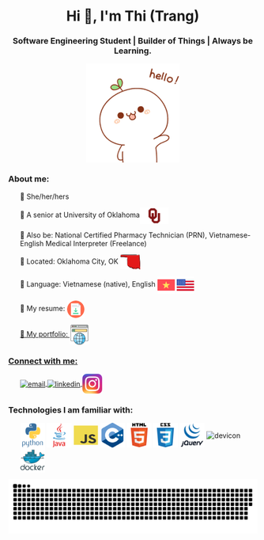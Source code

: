 <!--
**ttranng2601/AboutMe** is a ✨ _special_ ✨ repository because its `README.md` (this file) appears on your GitHub profile.

Here are some ideas to get you started:

- 🔭 I’m currently working on ...
- 🌱 I’m currently learning ...
- 👯 I’m looking to collaborate on ...
- 🤔 I’m looking for help with ...
- 💬 Ask me about ...
- 📫 How to reach me: ...
- 😄 Pronouns: ...
- ⚡ Fun fact: ...
-->

<h1 align="center">Hi 👋, I'm Thi (Trang)</h1>

<h3 align="center">Software Engineering Student | Builder of Things | Always be Learning.</h3>

<p align="center"><img align="center" src="images/hello.gif"></p>
<h3 align="left">About me:</h3>
<ul>
   <div>
	<p> 🌱 She/her/hers</p>
	<p> 🌱 A senior at University of Oklahoma<img align="center" src="images/OUlogo.png" height="33" /></p>
	<p> 🌱 Also be: National Certified Pharmacy Technician (PRN), Vietnamese-English Medical Interpreter (Freelance)</p>
	<p> 🌱 Located: Oklahoma City, OK <img align="center" src="images/OK.png" height="30" width="40"/></p>
	<p> 🌱 Language: Vietnamese (native), English <img align="center" src="images/vn.png" height="35" width="35"/> <img align="center" src="images/US.png" height="35" width="35"/></p>
	<p> 🌱 My resume: <a href="Resume0123.pdf" target="_blank" download> <img align="center" src="images/filedownload.png" height="35"/></p>   
	<p> 🌱 My portfolio: <a href="https://ttranng2601.github.io/portfolio/" target="_blank" > <img align="center" src="images/web-browser.png" height="40"/></p>
   </div>
</ul>
<h3 align="left">Connect with me:</h3>
  <ul>
     <a href="mailto:Thi.Thuy.Trang.Tran-1@ou.edu@gmail.com" target="_blank">
       <img align="center" src="https://upload.wikimedia.org/wikipedia/commons/4/4e/Mail_%28iOS%29.svg" alt="email" height="40" width="40" />
     </a>
     <a href="https://www.linkedin.com/in/ttranng/" target="_blank">
       <img align="center" src="https://user-images.githubusercontent.com/98120384/219729767-329cec5a-8ef5-4f60-a67a-4e427909740e.png" alt="linkedin" height="40" width="40" />
     </a>
     <a href="https://www.instagram.com/ttranng/" target="_blank">
       <img align="center" src="images/Insta.png" alt="email" height="40" width="40" />
     </a>
  </ul>

<h3 align="left">Technologies I am familiar with:</h3>
<ul >
    	<img align="center" src="https://raw.githubusercontent.com/devicons/devicon/master/icons/python/python-original-wordmark.svg" height="50" width="50" />
	<img align="center" src="https://raw.githubusercontent.com/devicons/devicon/master/icons/java/java-original-wordmark.svg" height="50" width="50" />
	<img align="center" src="https://raw.githubusercontent.com/devicons/devicon/master/icons/javascript/javascript-original.svg" alt="devicon" height="40" width="50" />
	<img align="center" src="https://raw.githubusercontent.com/devicons/devicon/master/icons/cplusplus/cplusplus-original.svg" alt="devicon" height="50" width="50" />
	<img align="center" src="https://raw.githubusercontent.com/devicons/devicon/master/icons/html5/html5-original-wordmark.svg" alt="devicon" height="50" width="50" />  
	<img align="center" src="https://raw.githubusercontent.com/devicons/devicon/master/icons/css3/css3-original-wordmark.svg" alt="devicon" height="50" width="50" />
	<img align="center" src="https://raw.githubusercontent.com/devicons/devicon/master/icons/jquery/jquery-original-wordmark.svg" alt="devicon" height="50" width="50" />
	<img align="center" src="https://static.djangoproject.com/img/logos/django-logo-negative.svg" alt="devicon" height="60" width="60" />
	<img align="center" src="https://raw.githubusercontent.com/devicons/devicon/master/icons/docker/docker-original-wordmark.svg" height="50" width="50" />
	
</ul>
<picture>
  <source media="(prefers-color-scheme: dark)" srcset="https://raw.githubusercontent.com/ryanmalani/ryanmalani/output/github-contribution-grid-snake-dark.svg" />
  <source media="(prefers-color-scheme: light)" srcset="https://raw.githubusercontent.com/ryanmalani/ryanmalani/output/github-contribution-grid-snake-dark.svg" />
  <img alt="github-snake" src="https://raw.githubusercontent.com/ryanmalani/ryanmalani/output/github-contribution-grid-snake-dark.svg" />
</picture>
<!--END_SECTION:waka-->

